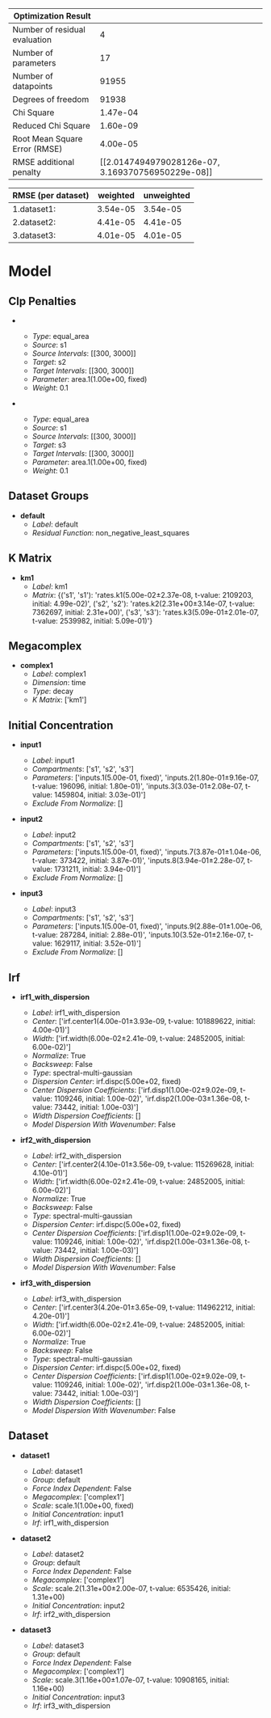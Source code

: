 | Optimization Result           |                                                   |
|-------------------------------|---------------------------------------------------|
| Number of residual evaluation | 4                                                 |
| Number of parameters          | 17                                                |
| Number of datapoints          | 91955                                             |
| Degrees of freedom            | 91938                                             |
| Chi Square                    | 1.47e-04                                          |
| Reduced Chi Square            | 1.60e-09                                          |
| Root Mean Square Error (RMSE) | 4.00e-05                                          |
| RMSE additional penalty       | [[2.0147494979028126e-07, 3.169370756950229e-08]] |

| RMSE (per dataset)   |   weighted |   unweighted |
|----------------------|------------|--------------|
| 1.dataset1:          |   3.54e-05 |     3.54e-05 |
| 2.dataset2:          |   4.41e-05 |     4.41e-05 |
| 3.dataset3:          |   4.01e-05 |     4.01e-05 |

# Model

## Clp Penalties

- **&nbsp;**
  - _Type_: equal_area
  - _Source_: s1
  - _Source Intervals_: [[300, 3000]]
  - _Target_: s2
  - _Target Intervals_: [[300, 3000]]
  - _Parameter_: area.1(1.00e+00, fixed)
  - _Weight_: 0.1

- **&nbsp;**
  - _Type_: equal_area
  - _Source_: s1
  - _Source Intervals_: [[300, 3000]]
  - _Target_: s3
  - _Target Intervals_: [[300, 3000]]
  - _Parameter_: area.1(1.00e+00, fixed)
  - _Weight_: 0.1


## Dataset Groups

- **default**
  - _Label_: default
  - _Residual Function_: non_negative_least_squares


## K Matrix

- **km1**
  - _Label_: km1
  - _Matrix_: {('s1', 's1'): 'rates.k1(5.00e-02±2.37e-08, t-value: 2109203, initial: 4.99e-02)', ('s2', 's2'): 'rates.k2(2.31e+00±3.14e-07, t-value: 7362697, initial: 2.31e+00)', ('s3', 's3'): 'rates.k3(5.09e-01±2.01e-07, t-value: 2539982, initial: 5.09e-01)'}


## Megacomplex

- **complex1**
  - _Label_: complex1
  - _Dimension_: time
  - _Type_: decay
  - _K Matrix_: ['km1']


## Initial Concentration

- **input1**
  - _Label_: input1
  - _Compartments_: ['s1', 's2', 's3']
  - _Parameters_: ['inputs.1(5.00e-01, fixed)', 'inputs.2(1.80e-01±9.16e-07, t-value: 196096, initial: 1.80e-01)', 'inputs.3(3.03e-01±2.08e-07, t-value: 1459804, initial: 3.03e-01)']
  - _Exclude From Normalize_: []

- **input2**
  - _Label_: input2
  - _Compartments_: ['s1', 's2', 's3']
  - _Parameters_: ['inputs.1(5.00e-01, fixed)', 'inputs.7(3.87e-01±1.04e-06, t-value: 373422, initial: 3.87e-01)', 'inputs.8(3.94e-01±2.28e-07, t-value: 1731211, initial: 3.94e-01)']
  - _Exclude From Normalize_: []

- **input3**
  - _Label_: input3
  - _Compartments_: ['s1', 's2', 's3']
  - _Parameters_: ['inputs.1(5.00e-01, fixed)', 'inputs.9(2.88e-01±1.00e-06, t-value: 287284, initial: 2.88e-01)', 'inputs.10(3.52e-01±2.16e-07, t-value: 1629117, initial: 3.52e-01)']
  - _Exclude From Normalize_: []


## Irf

- **irf1_with_dispersion**
  - _Label_: irf1_with_dispersion
  - _Center_: ['irf.center1(4.00e-01±3.93e-09, t-value: 101889622, initial: 4.00e-01)']
  - _Width_: ['irf.width(6.00e-02±2.41e-09, t-value: 24852005, initial: 6.00e-02)']
  - _Normalize_: True
  - _Backsweep_: False
  - _Type_: spectral-multi-gaussian
  - _Dispersion Center_: irf.dispc(5.00e+02, fixed)
  - _Center Dispersion Coefficients_: ['irf.disp1(1.00e-02±9.02e-09, t-value: 1109246, initial: 1.00e-02)', 'irf.disp2(1.00e-03±1.36e-08, t-value: 73442, initial: 1.00e-03)']
  - _Width Dispersion Coefficients_: []
  - _Model Dispersion With Wavenumber_: False

- **irf2_with_dispersion**
  - _Label_: irf2_with_dispersion
  - _Center_: ['irf.center2(4.10e-01±3.56e-09, t-value: 115269628, initial: 4.10e-01)']
  - _Width_: ['irf.width(6.00e-02±2.41e-09, t-value: 24852005, initial: 6.00e-02)']
  - _Normalize_: True
  - _Backsweep_: False
  - _Type_: spectral-multi-gaussian
  - _Dispersion Center_: irf.dispc(5.00e+02, fixed)
  - _Center Dispersion Coefficients_: ['irf.disp1(1.00e-02±9.02e-09, t-value: 1109246, initial: 1.00e-02)', 'irf.disp2(1.00e-03±1.36e-08, t-value: 73442, initial: 1.00e-03)']
  - _Width Dispersion Coefficients_: []
  - _Model Dispersion With Wavenumber_: False

- **irf3_with_dispersion**
  - _Label_: irf3_with_dispersion
  - _Center_: ['irf.center3(4.20e-01±3.65e-09, t-value: 114962212, initial: 4.20e-01)']
  - _Width_: ['irf.width(6.00e-02±2.41e-09, t-value: 24852005, initial: 6.00e-02)']
  - _Normalize_: True
  - _Backsweep_: False
  - _Type_: spectral-multi-gaussian
  - _Dispersion Center_: irf.dispc(5.00e+02, fixed)
  - _Center Dispersion Coefficients_: ['irf.disp1(1.00e-02±9.02e-09, t-value: 1109246, initial: 1.00e-02)', 'irf.disp2(1.00e-03±1.36e-08, t-value: 73442, initial: 1.00e-03)']
  - _Width Dispersion Coefficients_: []
  - _Model Dispersion With Wavenumber_: False


## Dataset

- **dataset1**
  - _Label_: dataset1
  - _Group_: default
  - _Force Index Dependent_: False
  - _Megacomplex_: ['complex1']
  - _Scale_: scale.1(1.00e+00, fixed)
  - _Initial Concentration_: input1
  - _Irf_: irf1_with_dispersion

- **dataset2**
  - _Label_: dataset2
  - _Group_: default
  - _Force Index Dependent_: False
  - _Megacomplex_: ['complex1']
  - _Scale_: scale.2(1.31e+00±2.00e-07, t-value: 6535426, initial: 1.31e+00)
  - _Initial Concentration_: input2
  - _Irf_: irf2_with_dispersion

- **dataset3**
  - _Label_: dataset3
  - _Group_: default
  - _Force Index Dependent_: False
  - _Megacomplex_: ['complex1']
  - _Scale_: scale.3(1.16e+00±1.07e-07, t-value: 10908165, initial: 1.16e+00)
  - _Initial Concentration_: input3
  - _Irf_: irf3_with_dispersion


